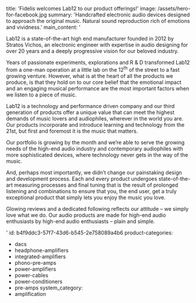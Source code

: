 title: 'Fidelis welcomes Lab12 to our product offerings!'
image: /assets/hero-for-facebook.jpg
summary: 'Handcrafted electronic audio devices designed to approach the original music. Natural sound reproduction rich of emotions and vividness.'
main_content: '<p>Lab12 is a state-of-the-art high end manufacturer founded in 2012 by Stratos Vichos, an electronic engineer with expertise in audio designing for over 20 years and a deeply progressive vision for our beloved industry.</p><p>Years of passionate experiments, explorations and R &amp; D transformed Lab12 from a one-man operation at a little lab on the 12<sup>th</sup>&nbsp;of the street to a fast growing venture. However, what is at the heart of all the products we produce, is that they hold on to our core belief that the emotional impact and an engaging musical performance are the most important factors when we listen to a piece of music.</p><p>Lab12 is a technology and performance driven company and our third generation of products offer a unique value that can meet the highest demands of music lovers and audiophiles, wherever in the world you are. Our products incorporate and introduce learning and technology from the 21st, but first and foremost it is the music that matters.</p><p>Our portfolio is growing by the month and we’re able to serve the growing needs of the high-end audio industry and contemporary audiophiles with more sophisticated devices, where technology never gets in the way of the music.</p><p>And, perhaps most importantly, we didn’t change our painstaking design and development process. Each and every product undergoes state-of-the-art measuring processes and final tuning that is the result of prolonged listening and combinations to ensure that you, the end user, get a truly exceptional product that simply lets you enjoy the music you love.</p><p>Glowing reviews and a dedicated following reflects our attitude – we simply love what we do. Our audio products are made for high-end audio enthusiasts by high-end audio enthusiasts – plain and simple.</p>'
id: b4f9ddc3-57f7-43d6-b545-2e758089a4b6
product-categories:
  - dacs
  - headphone-amplifiers
  - integrated-amplifiers
  - phono-pre-amps
  - power-amplifiers
  - power-cables
  - power-conditioners
  - pre-amps
system_category:
  - amplification
